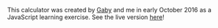 This calculator was created by [Gaby](https://github.com/gabrielamelian) and me in early October 2016 as a JavaScript learning exercise.
See the live version [here](https://kfrn.github.io/js-calculator/)!
